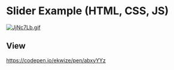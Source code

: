 # Slider Example (HTML, CSS, JS)

[![JjNc7Lb.gif](https://iili.io/JjNc7Lb.gif)](https://freeimage.host/)

## View

https://codepen.io/ekwize/pen/abxyYYz
